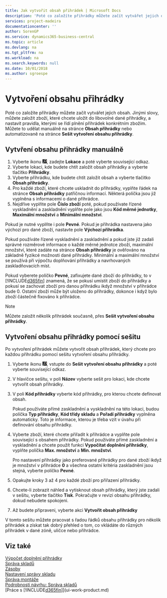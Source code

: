```yaml
---
title: Jak vytvořit obsah přihrádek | Microsoft Docs
description: 'Poté co založíte přihrádky můžete začít vytvářet jejich obsah. Jinými slovy, můžete založit zboží, které chcete uložit do libovolné dané přihrádky, a nastavit pravidla, kterými se řídí plnění přihrádek konkrétním zbožím..'
services: project-madeira
documentationcenter: ''
author: SorenGP
ms.service: dynamics365-business-central
ms.topic: article
ms.devlang: na
ms.tgt_pltfrm: na
ms.workload: na
ms.search.keywords: null
ms.date: 10/01/2018
ms.author: sgroespe
---
```

# <a name="create-bin-contents"></a>Vytvoření obsahu přihrádky
Poté co založíte přihrádky můžete začít vytvářet jejich obsah. Jinými slovy, můžete založit zboží, které chcete uložit do libovolné dané přihrádky, a nastavit pravidla, kterými se řídí plnění přihrádek konkrétním zbožím. Můžete to udělat manuálně na stránce **Obsah přihrádky** nebo automatizovaně na stránce **Sešit vytvoření obsahu přihrádky**.

## <a name="to-create-bin-content-manually"></a>Vytvření obsahu přihrádky manuálně  
1.  Vyberte ikonu ![Žárovky, která otevře funkci Řekněte mi](media/ui-search/search_small.png "Řekněte mi, co chcete dělat"), zadejte **Lokace** a poté vyberte související odkaz.  
2.  Vyberte lokaci, kde budete chtít založit obsah přihrádky a vyberte tlačítko **Přihrádky**.  
3.  Vyberte přihrádku, kde budete chtít založit obsah a vyberte tlačítko **Obsah přihrádky**.  
4.  Pro každé zboží, které chcete uskladnit do přihrádky, vyplňte řádek na stránce  **Obsah přihrádky** patřičnou informací. Některá políčka jsou již vyplněna s informacemi o dané přihrádce.  
5.  Nejdříve vyplňte pole **Číslo zboží** poté, pokud používate řízené vyskladnění a zaskladnění vyplňte pole jako jsou **Kód měrné jednotky**, **Maximální množství** a **Minimální množství**.  

Pokud je nutné vyplňte i pole **Pevné**. Pokud je přihrádka nastavena jako výchozí pro dané zboží, nastavte pole **Výchozí přihrádka**.  

Pokud používáte řízené vyskladnění a zaskladnění a pokud jste již zadali správné rozměrové informace o každé měrné jednotce zboží, maximální množství, které zadáte na stránce **Obsah přihrádky** je ověřováno na základně fyzikcé možnosti dané přihrádky. Minimální a maximální množství se používá při výpočtu doplňování přihrádky a navrhovaných zaskladňovacích míst.  

Pokud vyberete políčko **Pevné**, zafixujete dané zboží do přihrádky, to v [!INCLUDE[d365fin](includes/d365fin_md.md)] znamená, že se pokusí umístit zboží do přihrádky a pokusí se zachovat zboží pro danou přihrádku ikdyž množství v přihrádce bude 0. Ostatní zboží může být uloženo do přihrádky, dokonce i když bylo zboží částečně fixováno k přihrádce.  

> [!NOTE]  
>  Můžete založit několik přihrádek současně, přes **Sešit vytvoření obsahu přihrádky**.  

## <a name="to-create-bin-content-with-a-worksheet"></a>Vytvoření obsahu přihrádky pomocí sešitu  
Po vytvoření přihrádek můžete vytvořit obsah přihrádek, který chcete pro každou přihrádku pomocí sešitu vytvoření obsahu přihrádky.

1.  Vyberte ikonu ![Žárovka, která otevře funkci Řeknete mi](media/ui-search/search_small.png "Řekněte mi, co chcete dělat"), vstupte do **Sešit vytvoření obsahu přihrádky** a poté vyberte související odkaz.  
2.  V hlavičce sešitu, v poli **Název** vyberte sešit pro lokaci, kde chcete vytvořit obsah přihrádky.  
3.  V poli **Kód přihrádky** vyberte kód přihrádky, pro kterou chcete definovat obsah.   

    Pokud používáte přímé zaskladnění a vyskladnění na této lokaci, budou políčka **Typ přihrádky**, **Kód třídy skladu** a **Pořadí přihrádky** vyplněna automaticky. Toto je informace, kterou je třeba vzít v úvahu při definování obsahu přihrádky.  
4.  Vyberte zboží, které chcete přiřadit k přihrádce a vyplňte pole související s obsahem přihrádky. Pokud používáte přímé zaskladnění a vyskladnění a chcete použít funkci **Vypočítat doplnění přihrádky**, vyplňte políčka **Max. množství** a **Min. množství**.  

    Pro nastavení přihrádky jako preferované přihrádky pro dané zboží ikdyž je množství v přihrádce **0** a všechna ostatní kritéria zaskladnění jsou stejná, vyberte políčko **Pevné**.  
5.  Opakujte kroky 3 až 4 pro každé zboží pro přiřazení přihrádky.  
6.  Chcete-li zobrazit náhled a vytisknout obsah přihrádky, který jste zadali v sešitu, vyberte tlačítko **Tisk**. Pokračujte v revizi obsahu přihrádky, dokud nebudete spokojeni.  
7.  Až budete připraveni, vyberte akci **Vytvořit obsah přihrádky**  

V tomto sešitu můžete pracovat s řadou řádků obsahu přihrádky pro několik přihrádek a získat tak dobrý přehled o tom, co vkládáte do různých přihrádek v dané zóně, uličce nebo přihrádce.  

## <a name="see-also"></a>Viz také
[Výpočet doplnění přihrádky](warehouse-how-to-calculate-bin-replenishment.md)    
[Správa skladů](warehouse-manage-warehouse.md)  
[Zásoby](inventory-manage-inventory.md)  
[Nastavení správy skladu](warehouse-setup-warehouse.md)     
[Správa montáže](assembly-assemble-items.md)    
[Podrobnosti návrhu: Správa skladů](design-details-warehouse-management.md)  
[Práce s [!INCLUDE[d365fin](includes/d365fin_md.md)]](ui-work-product.md)
